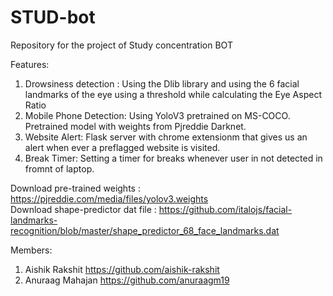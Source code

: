 
# STUD-bot
Repository for the project of Study concentration BOT


Features:

1. Drowsiness detection : Using the Dlib library and using the 6 facial landmarks of the eye using a threshold while calculating the Eye Aspect Ratio
2. Mobile Phone Detection: Using YoloV3 pretrained on MS-COCO. Pretrained model with weights from Pjreddie Darknet.
3. Website Alert: Flask server with chrome extensionm that gives us an alert when ever a preflagged website is visited.
4. Break Timer: Setting a timer for breaks whenever user in not detected in fromnt of laptop.

Download pre-trained weights : https://pjreddie.com/media/files/yolov3.weights <br/>
Download shape-predictor dat file : https://github.com/italojs/facial-landmarks-recognition/blob/master/shape_predictor_68_face_landmarks.dat

Members:
1. Aishik Rakshit https://github.com/aishik-rakshit
2. Anuraag Mahajan https://github.com/anuraagm19
